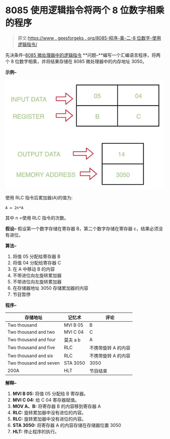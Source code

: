 # 8085 使用逻辑指令将两个 8 位数字相乘的程序

> 原文:[https://www . geesforgeks . org/8085-程序-乘-二-8 位数字-使用逻辑指令/](https://www.geeksforgeeks.org/8085-program-multiply-two-8-bit-numbers-using-logical-instructions/)

先决条件–[8085 微处理器中的逻辑指令](https://www.geeksforgeeks.org/logical-instructions-8085-microprocessor/)
**问题–**编写一个汇编语言程序，将两个 8 位数字相乘，并将结果存储在 8085 微处理器中的内存地址 3050。

**示例–**

![](img/6a4030733ff7e972c1b5d28c18b23dbd.png)

使用 RLC 指令后累加器(A)的值为:

```
A = 2n*A
```

其中 n =使用 RLC 指令的次数。

**假设–**
假设第一个数字存储在寄存器 B，第二个数字存储在寄存器 c，结果必须没有进位。

**算法–**

1.  将值 05 分配给寄存器 B
2.  将值 04 分配给寄存器 C
3.  在 A 中移动 B 的内容
4.  不带进位向左旋转累加器
5.  不带进位向左旋转累加器
6.  在存储器地址 3050 存储累加器的内容
7.  节目暂停

**程序–**

<center>

| 存储地址 | 记忆术 | 评论 |
| --- | --- | --- |
| Two thousand | MVI B 05 | B |
| Two thousand and two | MVI C 04 | C |
| Two thousand and four | 莫夫 a b | A |
| Two thousand and five | RLC | 不携带旋转 A 的内容 |
| Two thousand and six | RLC | 不携带旋转 A 的内容 |
| Two thousand and seven | STA 3050 | 3050 |
| 200A | HLT | 节目结束 |

</center>

**解释–**

1.  **MVI B 05:** 将值 05 分配给 B 寄存器。
2.  **MVI C 04:** 给 C 04 寄存器赋值。
3.  **MOV A、B:** 将寄存器 B 的内容移到寄存器 A
4.  **RLC:** 旋转累加器中没有进位的内容。
5.  **RLC:** 旋转累加器中没有进位的内容。
6.  **STA 3050:** 将寄存器 A 的内容存储在存储器位置 3050
7.  **HLT:** 停止程序的执行。